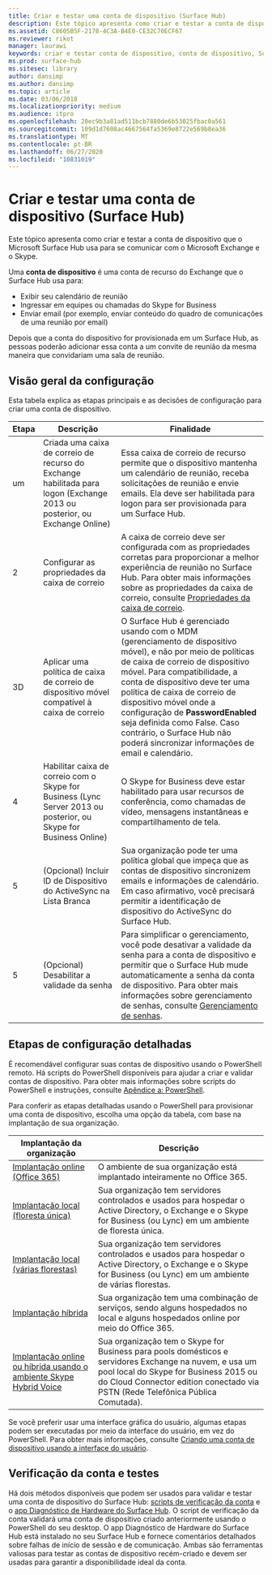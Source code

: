 ```yaml
---
title: Criar e testar uma conta de dispositivo (Surface Hub)
description: Este tópico apresenta como criar e testar a conta de dispositivo que o Microsoft Surface Hub usa para se comunicar com o Microsoft Exchange e o Skype.
ms.assetid: C8605B5F-2178-4C3A-B4E0-CE32C70ECF67
ms.reviewer: rikot
manager: laurawi
keywords: criar e testar conta de dispositivo, conta de dispositivo, Surface Hub e Microsoft Exchange, Surface Hub e Skype
ms.prod: surface-hub
ms.sitesec: library
author: dansimp
ms.author: dansimp
ms.topic: article
ms.date: 03/06/2018
ms.localizationpriority: medium
ms.audience: itpro
ms.openlocfilehash: 20ec9b3a81ad511bcb7880de6b53025fbac0a561
ms.sourcegitcommit: 109d1d7608ac4667564fa5369e8722e569b8ea36
ms.translationtype: MT
ms.contentlocale: pt-BR
ms.lasthandoff: 06/27/2020
ms.locfileid: "10831019"
---
```

# Criar e testar uma conta de dispositivo (Surface Hub)


Este tópico apresenta como criar e testar a conta de dispositivo que o Microsoft Surface Hub usa para se comunicar com o Microsoft Exchange e o Skype.

Uma **conta de dispositivo** é uma conta de recurso do Exchange que o Surface Hub usa para:

-   Exibir seu calendário de reunião
-   Ingressar em equipes ou chamadas do Skype for Business
-   Enviar email (por exemplo, enviar conteúdo do quadro de comunicações de uma reunião por email)

Depois que a conta do dispositivo for provisionada em um Surface Hub, as pessoas poderão adicionar essa conta a um convite de reunião da mesma maneira que convidariam uma sala de reunião. 

## Visão geral da configuração

Esta tabela explica as etapas principais e as decisões de configuração para criar uma conta de dispositivo. 
 
| Etapa | Descrição                     |  Finalidade                             |
|------|---------------------------------|--------------------------------------|
| um    | Criada uma caixa de correio de recurso do Exchange habilitada para logon (Exchange 2013 ou posterior, ou Exchange Online) | Essa caixa de correio de recurso permite que o dispositivo mantenha um calendário de reunião, receba solicitações de reunião e envie emails. Ela deve ser habilitada para logon para ser provisionada para um Surface Hub. |
| 2    | Configurar as propriedades da caixa de correio | A caixa de correio deve ser configurada com as propriedades corretas para proporcionar a melhor experiência de reunião no Surface Hub. Para obter mais informações sobre as propriedades da caixa de correio, consulte [Propriedades da caixa de correio](exchange-properties-for-surface-hub-device-accounts.md). |
| 3D    | Aplicar uma política de caixa de correio de dispositivo móvel compatível à caixa de correio | O Surface Hub é gerenciado usando com o MDM (gerenciamento de dispositivo móvel), e não por meio de políticas de caixa de correio de dispositivo móvel. Para compatibilidade, a conta de dispositivo deve ter uma política de caixa de correio de dispositivo móvel onde a configuração de **PasswordEnabled** seja definida como False. Caso contrário, o Surface Hub não poderá sincronizar informações de email e calendário. |
| 4    | Habilitar caixa de correio com o Skype for Business (Lync Server 2013 ou posterior, ou Skype for Business Online) | O Skype for Business deve estar habilitado para usar recursos de conferência, como chamadas de vídeo, mensagens instantâneas e compartilhamento de tela.  |
| 5    | (Opcional) Incluir ID de Dispositivo do ActiveSync na Lista Branca | Sua organização pode ter uma política global que impeça que as contas de dispositivo sincronizem emails e informações de calendário. Em caso afirmativo, você precisará permitir a identificação de dispositivo do ActiveSync do Surface Hub. |
| 5    | (Opcional) Desabilitar a validade da senha | Para simplificar o gerenciamento, você pode desativar a validade da senha para a conta de dispositivo e permitir que o Surface Hub mude automaticamente a senha da conta de dispositivo. Para obter mais informações sobre gerenciamento de senhas, consulte [Gerenciamento de senhas](password-management-for-surface-hub-device-accounts.md).  |

## Etapas de configuração detalhadas 

É recomendável configurar suas contas de dispositivo usando o PowerShell remoto. Há scripts do PowerShell disponíveis para ajudar a criar e validar contas de dispositivo. Para obter mais informações sobre scripts do PowerShell e instruções, consulte [Apêndice a: PowerShell](appendix-a-powershell-scripts-for-surface-hub.md). 

Para conferir as etapas detalhadas usando o PowerShell para provisionar uma conta de dispositivo, escolha uma opção da tabela, com base na implantação de sua organização. 

| Implantação da organização             |  Descrição                  |
|---------------------------------|--------------------------------------|
| [Implantação online (Office 365)](online-deployment-surface-hub-device-accounts.md) | O ambiente de sua organização está implantado inteiramente no Office 365. |
| [Implantação local (floresta única)](on-premises-deployment-surface-hub-device-accounts.md) | Sua organização tem servidores controlados e usados para hospedar o Active Directory, o Exchange e o Skype for Business (ou Lync) em um ambiente de floresta única. |
| [Implantação local (várias florestas)](on-premises-deployment-surface-hub-multi-forest.md) | Sua organização tem servidores controlados e usados para hospedar o Active Directory, o Exchange e o Skype for Business (ou Lync) em um ambiente de várias florestas. |
| [Implantação híbrida](hybrid-deployment-surface-hub-device-accounts.md) | Sua organização tem uma combinação de serviços, sendo alguns hospedados no local e alguns hospedados online por meio do Office 365. |
| [Implantação online ou híbrida usando o ambiente Skype Hybrid Voice](skype-hybrid-voice.md) | Sua organização tem o Skype for Business para pools domésticos e servidores Exchange na nuvem, e usa um pool local do Skype for Business 2015 ou do Cloud Connector edition conectado via PSTN (Rede Telefônica Pública Comutada). |


Se você preferir usar uma interface gráfica do usuário, algumas etapas podem ser executadas por meio da interface do usuário, em vez do PowerShell. Para obter mais informações, consulte [Criando uma conta de dispositivo usando a interface do usuário](create-a-device-account-using-office-365.md).

## Verificação da conta e testes

Há dois métodos disponíveis que podem ser usados para validar e testar uma conta de dispositivo do Surface Hub: [scripts de verificação da conta](appendix-a-powershell-scripts-for-surface-hub.md#acct-verification-ps-scripts) e o [app Diagnóstico de Hardware do Surface Hub](https://www.microsoft.com/store/apps/9nblggh51f2g). O script de verificação da conta validará uma conta de dispositivo criado anteriormente usando o PowerShell do seu desktop. O app Diagnóstico de Hardware do Surface Hub está instalado no seu Surface Hub e fornece comentários detalhados sobre falhas de início de sessão e de comunicação. Ambas são ferramentas valiosas para testar as contas de dispositivo recém-criado e devem ser usadas para garantir a disponibilidade ideal da conta.

 

 

 





